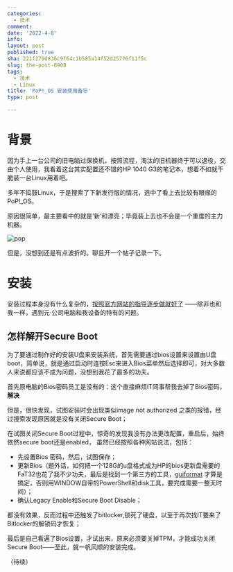 ```yaml
---
categories:
  - 技术
comment: 
date: '2022-4-8'
info: 
layout: post
published: true
sha: 221f279d836c9f64c1b585a14f52d25776f11f5c
slug: the-post-6908
tags:
  - 技术
  - Linux
title: 'PoP!_OS 安装使用备忘'
type: post

---
```

# 背景

因为手上一台公司的旧电脑过保换机，按照流程，淘汰的旧机器终于可以退役，交由个人使用，我看着这台其实配置还不错的HP 1040 G3的笔记本，想着不如就干脆装一台Linux用着吧。

多年不捣鼓Linux，于是搜索了下新发行版的情况，选中了看上去比较有眼缘的PoP!_OS。

原因很简单，最主要看中的就是‘新’和漂亮；毕竟装上去也不会是一个重度的主力机器。

![pop](https://pop.system76.com/_nuxt/img/2f5ad6d-1920.jpg)

但是，没想到还是有点波折的。聊且开一个帖子记录一下。

# 安装
安装过程本身没有什么复杂的，[按照官方网站的指导逐步做就好了](https://support.system76.com/articles/install-pop/) ——除非也和我一样，遇到元·公司电脑和我设备的特有的问题。
## 怎样解开Secure Boot
为了要通过制作好的安装U盘来安装系统，首先需要通过bios设置来设置由U盘boot，简单说，就是通过启动时连按Esc来进入Bios菜单然后选择即可，对大多数人来说都应该不成为问题，没想到我花了最多的功夫。

首先原电脑的Bios密码员工是没有的：这个直接麻烦IT同事帮我去掉了Bios密码，**解决**

但是，很快发现，试图安装时会出现类似image not authorized 之类的报错，经过搜索发现原因就是没有关闭Secure Boot；

在试图关闭Secure Boot过程中，惊奇的发现我没有办法更改配置，重启后，始终依然secure boot还是enabled， 虽然已经按照各种网站说法，包括：
- 先设置Bios 密码，然后，试图保存；
- 更新Bios（题外话，如何把一个128G的u盘格式成为HP的bios更新盘需要的FaT32也花了我不少功夫，最后是找到一个第三方的工具，[guiformat](https://www.softpedia.com/get/System/Hard-DiskUtils/FAT32format-GUI.shtml) 才算是搞定，否则用WINDOW自带的PowerShell和disk工具，要完成需要一整天时间）；
- 确认Legacy Enable和Secure Boot Disable；

都没有效果，反而过程中还触发了bitlocker,锁死了硬盘，以至于再次找IT要来了Bitlocker的解锁码才恢复；

最后是自己看遍了Bios设置，才试出来，原来必须要关掉TPM，才能成功关闭Secure Boot——至此，就一帆风顺的安装完成。

（待续）



